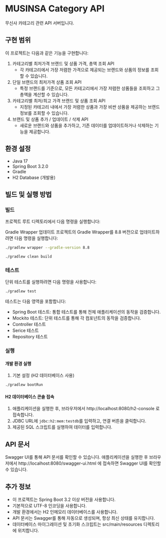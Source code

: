 # MUSINSA Category API

무신사 카테고리 관련 API 서버입니다.

## 구현 범위

이 프로젝트는 다음과 같은 기능을 구현합니다:

1. 카테고리별 최저가격 브랜드 및 상품 가격, 총액 조회 API
    - 각 카테고리에서 가장 저렴한 가격으로 제공되는 브랜드와 상품의 정보를 조회할 수 있습니다.
2. 단일 브랜드의 최저가격 상품 조회 API
    - 특정 브랜드를 기준으로, 모든 카테고리에서 가장 저렴한 상품들을 조회하고 그 총액을 계산할 수 있습니다.
3. 카테고리별 최저/최고 가격 브랜드 및 상품 조회 API
    - 지정된 카테고리 내에서 가장 저렴한 상품과 가장 비싼 상품을 제공하는 브랜드 정보를 조회할 수 있습니다.
4. 브랜드 및 상품 추가 / 업데이트 / 삭제 API
    - 새로운 브랜드와 상품을 추가하고, 기존 데이터를 업데이트하거나 삭제하는 기능을 제공합니다.

## 환경 설정

- Java 17
- Spring Boot 3.2.0
- Gradle
- H2 Database (개발용)

## 빌드 및 실행 방법

### 빌드

프로젝트 루트 디렉토리에서 다음 명령을 실행합니다:

Gradle Wrapper 업데이트
프로젝트의 Gradle Wrapper를 8.8 버전으로 업데이트하려면 다음 명령을 실행합니다:

```bash
./gradlew wrapper --gradle-version 8.8
```

```bash
./gradlew clean build
```

### 테스트

단위 테스트를 실행하려면 다음 명령을 사용합니다:

```bash
./gradlew test
```

테스트는 다음 영역을 포함합니다:

- Spring Boot 테스트: 통합 테스트를 통해 전체 애플리케이션의 동작을 검증합니다.
- Mockito 테스트: 단위 테스트를 통해 각 컴포넌트의 동작을 검증합니다.
- Controller 테스트
- Serice 테스트
- Repository 테스트

### 실행

#### 개발 환경 실행

1. 기본 설정 (H2 데이터베이스 사용)

```bash
./gradlew bootRun
```

#### H2 데이터베이스 콘솔 접속

1. 애플리케이션을 실행한 후, 브라우저에서 http://localhost:8080/h2-console 로 접속합니다.
2. JDBC URL에 `jdbc:h2:mem:testdb`를 입력하고, 연결 버튼을 클릭합니다.
3. 제공된 SQL 스크립트를 실행하여 데이터를 입력합니다.

## API 문서

Swagger UI를 통해 API 문서를 확인할 수 있습니다. 애플리케이션을 실행한 후 브라우저에서 http://localhost:8080/swagger-ui.html 에 접속하면 Swagger UI를 확인할 수
있습니다.

## 추가 정보

- 이 프로젝트는 Spring Boot 3.2 이상 버전을 사용합니다.
- 기본적으로 UTF-8 인코딩을 사용합니다.
- 개발 환경에서는 H2 인메모리 데이터베이스를 사용합니다.
- API 문서는 Swagger를 통해 자동으로 생성되며, 항상 최신 상태를 유지합니다.
- 데이터베이스 마이그레이션 및 초기화 스크립트는 src/main/resources 디렉토리에 위치합니다.

